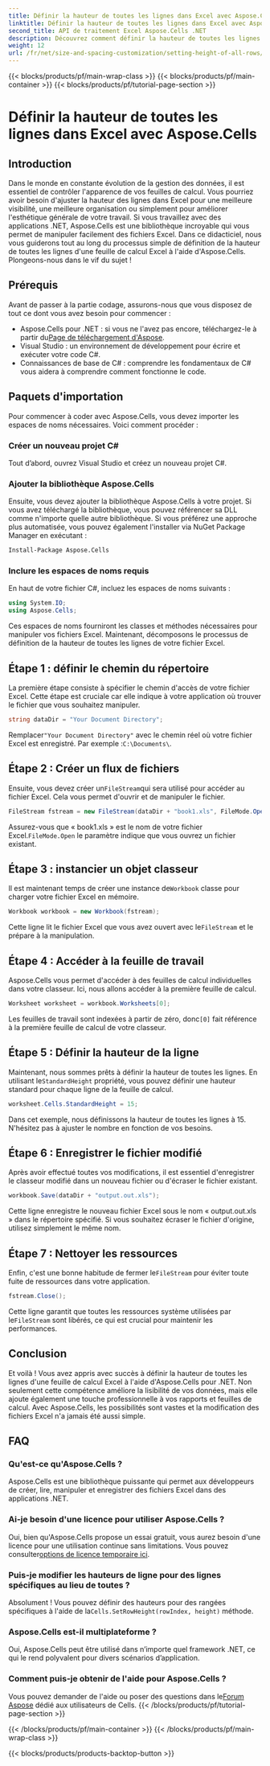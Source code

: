 ```yaml
---
title: Définir la hauteur de toutes les lignes dans Excel avec Aspose.Cells
linktitle: Définir la hauteur de toutes les lignes dans Excel avec Aspose.Cells
second_title: API de traitement Excel Aspose.Cells .NET
description: Découvrez comment définir la hauteur de toutes les lignes d'une feuille de calcul Excel à l'aide d'Aspose.Cells pour .NET avec ce didacticiel complet étape par étape
weight: 12
url: /fr/net/size-and-spacing-customization/setting-height-of-all-rows/
---
```


{{< blocks/products/pf/main-wrap-class >}}
{{< blocks/products/pf/main-container >}}
{{< blocks/products/pf/tutorial-page-section >}}

# Définir la hauteur de toutes les lignes dans Excel avec Aspose.Cells

## Introduction
Dans le monde en constante évolution de la gestion des données, il est essentiel de contrôler l'apparence de vos feuilles de calcul. Vous pourriez avoir besoin d'ajuster la hauteur des lignes dans Excel pour une meilleure visibilité, une meilleure organisation ou simplement pour améliorer l'esthétique générale de votre travail. Si vous travaillez avec des applications .NET, Aspose.Cells est une bibliothèque incroyable qui vous permet de manipuler facilement des fichiers Excel. Dans ce didacticiel, nous vous guiderons tout au long du processus simple de définition de la hauteur de toutes les lignes d'une feuille de calcul Excel à l'aide d'Aspose.Cells. Plongeons-nous dans le vif du sujet !
## Prérequis
Avant de passer à la partie codage, assurons-nous que vous disposez de tout ce dont vous avez besoin pour commencer :
-  Aspose.Cells pour .NET : si vous ne l'avez pas encore, téléchargez-le à partir du[Page de téléchargement d'Aspose](https://releases.aspose.com/cells/net/).
- Visual Studio : un environnement de développement pour écrire et exécuter votre code C#.
- Connaissances de base de C# : comprendre les fondamentaux de C# vous aidera à comprendre comment fonctionne le code.
## Paquets d'importation
Pour commencer à coder avec Aspose.Cells, vous devez importer les espaces de noms nécessaires. Voici comment procéder :
### Créer un nouveau projet C#
Tout d’abord, ouvrez Visual Studio et créez un nouveau projet C#.
### Ajouter la bibliothèque Aspose.Cells
Ensuite, vous devez ajouter la bibliothèque Aspose.Cells à votre projet. Si vous avez téléchargé la bibliothèque, vous pouvez référencer sa DLL comme n'importe quelle autre bibliothèque.
Si vous préférez une approche plus automatisée, vous pouvez également l'installer via NuGet Package Manager en exécutant :
```bash
Install-Package Aspose.Cells
```
### Inclure les espaces de noms requis
En haut de votre fichier C#, incluez les espaces de noms suivants :
```csharp
using System.IO;
using Aspose.Cells;
```
Ces espaces de noms fourniront les classes et méthodes nécessaires pour manipuler vos fichiers Excel.
Maintenant, décomposons le processus de définition de la hauteur de toutes les lignes de votre fichier Excel.
## Étape 1 : définir le chemin du répertoire
La première étape consiste à spécifier le chemin d'accès de votre fichier Excel. Cette étape est cruciale car elle indique à votre application où trouver le fichier que vous souhaitez manipuler.
```csharp
string dataDir = "Your Document Directory";
```
 Remplacer`"Your Document Directory"` avec le chemin réel où votre fichier Excel est enregistré. Par exemple :`C:\Documents\`.
## Étape 2 : Créer un flux de fichiers
 Ensuite, vous devez créer un`FileStream`qui sera utilisé pour accéder au fichier Excel. Cela vous permet d'ouvrir et de manipuler le fichier.
```csharp
FileStream fstream = new FileStream(dataDir + "book1.xls", FileMode.Open);
```
 Assurez-vous que « book1.xls » est le nom de votre fichier Excel.`FileMode.Open` le paramètre indique que vous ouvrez un fichier existant.
## Étape 3 : instancier un objet classeur
 Il est maintenant temps de créer une instance de`Workbook` classe pour charger votre fichier Excel en mémoire.
```csharp
Workbook workbook = new Workbook(fstream);
```
 Cette ligne lit le fichier Excel que vous avez ouvert avec le`FileStream` et le prépare à la manipulation.
## Étape 4 : Accéder à la feuille de travail
Aspose.Cells vous permet d'accéder à des feuilles de calcul individuelles dans votre classeur. Ici, nous allons accéder à la première feuille de calcul.
```csharp
Worksheet worksheet = workbook.Worksheets[0];
```
 Les feuilles de travail sont indexées à partir de zéro, donc`[0]` fait référence à la première feuille de calcul de votre classeur.
## Étape 5 : Définir la hauteur de la ligne
 Maintenant, nous sommes prêts à définir la hauteur de toutes les lignes. En utilisant le`StandardHeight` propriété, vous pouvez définir une hauteur standard pour chaque ligne de la feuille de calcul.
```csharp
worksheet.Cells.StandardHeight = 15;
```
Dans cet exemple, nous définissons la hauteur de toutes les lignes à 15. N'hésitez pas à ajuster le nombre en fonction de vos besoins.
## Étape 6 : Enregistrer le fichier modifié
Après avoir effectué toutes vos modifications, il est essentiel d'enregistrer le classeur modifié dans un nouveau fichier ou d'écraser le fichier existant.
```csharp
workbook.Save(dataDir + "output.out.xls");
```
Cette ligne enregistre le nouveau fichier Excel sous le nom « output.out.xls » dans le répertoire spécifié. Si vous souhaitez écraser le fichier d'origine, utilisez simplement le même nom.
## Étape 7 : Nettoyer les ressources
 Enfin, c'est une bonne habitude de fermer le`FileStream` pour éviter toute fuite de ressources dans votre application.
```csharp
fstream.Close();
```
 Cette ligne garantit que toutes les ressources système utilisées par le`FileStream` sont libérés, ce qui est crucial pour maintenir les performances.
## Conclusion
Et voilà ! Vous avez appris avec succès à définir la hauteur de toutes les lignes d'une feuille de calcul Excel à l'aide d'Aspose.Cells pour .NET. Non seulement cette compétence améliore la lisibilité de vos données, mais elle ajoute également une touche professionnelle à vos rapports et feuilles de calcul. Avec Aspose.Cells, les possibilités sont vastes et la modification des fichiers Excel n'a jamais été aussi simple.
## FAQ
### Qu'est-ce qu'Aspose.Cells ?
Aspose.Cells est une bibliothèque puissante qui permet aux développeurs de créer, lire, manipuler et enregistrer des fichiers Excel dans des applications .NET.
### Ai-je besoin d'une licence pour utiliser Aspose.Cells ?
 Oui, bien qu'Aspose.Cells propose un essai gratuit, vous aurez besoin d'une licence pour une utilisation continue sans limitations. Vous pouvez consulter[options de licence temporaire ici](https://purchase.aspose.com/temporary-license/).
### Puis-je modifier les hauteurs de ligne pour des lignes spécifiques au lieu de toutes ?
 Absolument ! Vous pouvez définir des hauteurs pour des rangées spécifiques à l'aide de la`Cells.SetRowHeight(rowIndex, height)` méthode.
### Aspose.Cells est-il multiplateforme ?
Oui, Aspose.Cells peut être utilisé dans n’importe quel framework .NET, ce qui le rend polyvalent pour divers scénarios d’application.
### Comment puis-je obtenir de l'aide pour Aspose.Cells ?
 Vous pouvez demander de l'aide ou poser des questions dans le[Forum Aspose](https://forum.aspose.com/c/cells/9) dédié aux utilisateurs de Cells.
{{< /blocks/products/pf/tutorial-page-section >}}

{{< /blocks/products/pf/main-container >}}
{{< /blocks/products/pf/main-wrap-class >}}

{{< blocks/products/products-backtop-button >}}

